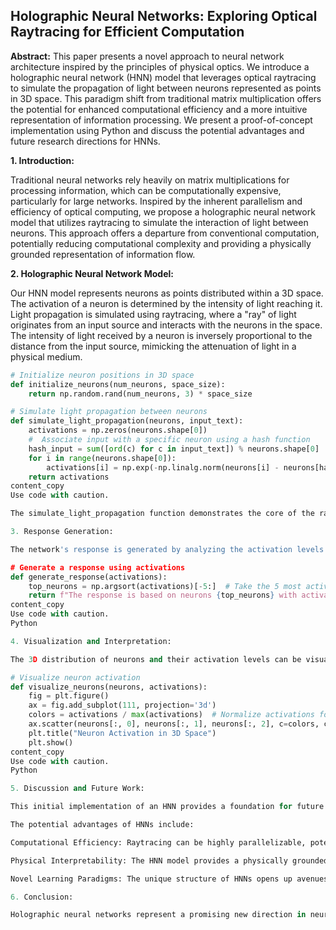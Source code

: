 ## Holographic Neural Networks: Exploring Optical Raytracing for Efficient Computation

**Abstract:** This paper presents a novel approach to neural network architecture inspired by the principles of physical optics. We introduce a holographic neural network (HNN) model that leverages optical raytracing to simulate the propagation of light between neurons represented as points in 3D space. This paradigm shift from traditional matrix multiplication offers the potential for enhanced computational efficiency and a more intuitive representation of information processing.  We present a proof-of-concept implementation using Python and discuss the potential advantages and future research directions for HNNs.

**1. Introduction:**

Traditional neural networks rely heavily on matrix multiplications for processing information, which can be computationally expensive, particularly for large networks.  Inspired by the inherent parallelism and efficiency of optical computing, we propose a holographic neural network model that utilizes raytracing to simulate the interaction of light between neurons. This approach offers a departure from conventional computation, potentially reducing computational complexity and providing a physically grounded representation of information flow.

**2. Holographic Neural Network Model:**

Our HNN model represents neurons as points distributed within a 3D space.  The activation of a neuron is determined by the intensity of light reaching it.  Light propagation is simulated using raytracing, where a "ray" of light originates from an input source and interacts with the neurons in the space.  The intensity of light received by a neuron is inversely proportional to the distance from the input source, mimicking the attenuation of light in a physical medium.

```python
# Initialize neuron positions in 3D space
def initialize_neurons(num_neurons, space_size):
    return np.random.rand(num_neurons, 3) * space_size

# Simulate light propagation between neurons
def simulate_light_propagation(neurons, input_text):
    activations = np.zeros(neurons.shape[0])
    #  Associate input with a specific neuron using a hash function
    hash_input = sum([ord(c) for c in input_text]) % neurons.shape[0]
    for i in range(neurons.shape[0]):
        activations[i] = np.exp(-np.linalg.norm(neurons[i] - neurons[hash_input]) / SPACE_SIZE)
    return activations
content_copy
Use code with caution.

The simulate_light_propagation function demonstrates the core of the raytracing simulation. The input text is hashed to select a "source" neuron. The activation of each neuron is then calculated based on the Euclidean distance to this source neuron, using an exponential decay function to simulate light attenuation.

3. Response Generation:

The network's response is generated by analyzing the activation levels of the neurons. The most activated neurons contribute significantly to the output. In our current implementation, the top 5 most activated neurons are used to formulate a response.

# Generate a response using activations
def generate_response(activations):
    top_neurons = np.argsort(activations)[-5:]  # Take the 5 most active neurons
    return f"The response is based on neurons {top_neurons} with activations {activations[top_neurons]}"
content_copy
Use code with caution.
Python

4. Visualization and Interpretation:

The 3D distribution of neurons and their activation levels can be visualized, offering an intuitive understanding of the information processing within the HNN.

# Visualize neuron activation
def visualize_neurons(neurons, activations):
    fig = plt.figure()
    ax = fig.add_subplot(111, projection='3d')
    colors = activations / max(activations)  # Normalize activations for color mapping
    ax.scatter(neurons[:, 0], neurons[:, 1], neurons[:, 2], c=colors, cmap='viridis', s=1)
    plt.title("Neuron Activation in 3D Space")
    plt.show()
content_copy
Use code with caution.
Python

5. Discussion and Future Work:

This initial implementation of an HNN provides a foundation for future research. The current model employs a simplified representation of light propagation and neuron interaction. Future work will explore more sophisticated raytracing techniques, including refraction, reflection, and interference, to model more complex optical phenomena. Furthermore, learning algorithms specific to HNNs will be developed, potentially leveraging the inherent parallelism of optical computation.

The potential advantages of HNNs include:

Computational Efficiency: Raytracing can be highly parallelizable, potentially offering performance gains over traditional matrix multiplication-based networks.

Physical Interpretability: The HNN model provides a physically grounded representation of information flow, allowing for a more intuitive understanding of network behavior.

Novel Learning Paradigms: The unique structure of HNNs opens up avenues for exploring novel learning algorithms based on optical principles.

6. Conclusion:

Holographic neural networks represent a promising new direction in neural network research. By leveraging the principles of physical optics and raytracing, HNNs offer the potential for significant advancements in computational efficiency and interpretability. This initial exploration demonstrates the feasibility of this approach and lays the groundwork for future research into this exciting new paradigm.

